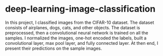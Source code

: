 # deep-learning-image-classification
In this project, I classified images from the CIFAR-10 dataset. The dataset consists of airplanes, dogs, cats, and other objects. The dataset is preprocessed, then a convolutional neural network is trained on all the samples. I normalized the images, one-hot encoded the labels, built a convolutional layer, max pool layer, and fully connected layer. At then end, I present their predictions on the sample images.
